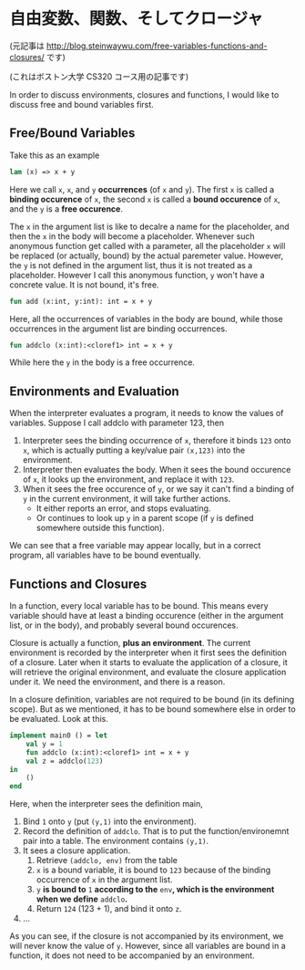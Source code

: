 # 自由変数、関数、そしてクロージャ

(元記事は http://blog.steinwaywu.com/free-variables-functions-and-closures/ です)

(これはボストン大学 CS320 コース用の記事です)

In order to discuss environments, closures and functions, I would like to discuss free and bound variables first.

## Free/Bound Variables

Take this as an example

```ats
lam (x) => x + y
```

Here we call `x`, `x`, and `y` **occurrences** (of `x` and `y`).
The first `x` is called a **binding occurence** of `x`, the second `x` is called a **bound occurence** of `x`, and the `y` is a **free occurence**.

The `x` in the argument list is like to decalre a name for the placeholder, and then the `x` in the body will become a placeholder.
Whenever such anonymous function get called with a parameter, all the placeholder `x` will be replaced (or actually, bound) by the actual paremeter value.
However, the `y` is not defined in the argument list, thus it is not treated as a placeholder.
However I call this anonymous function, `y` won't have a concrete value. It is not bound, it's free.

```ats
fun add (x:int, y:int): int = x + y
```

Here, all the occurrences of variables in the body are bound, while those occurrences in the argument list are binding occurrences.

```ats
fun addclo (x:int):<cloref1> int = x + y
```

While here the `y` in the body is a free occurrence.

## Environments and Evaluation

When the interpreter evaluates a program, it needs to know the values of variables.
Suppose I call addclo with parameter 123, then

1. Interpreter sees the binding occurrence of `x`, therefore it binds `123` onto `x`, which is actually putting a key/value pair `(x,123)` into the environment.
2. Interpreter then evaluates the body. When it sees the bound occurence of `x`, it looks up the environment, and replace it with `123`.
3. When it sees the free occurence of `y`, or we say it can't find a binding of `y` in the current environment, it will take further actions.
    * It either reports an error, and stops evaluating.
    * Or continues to look up `y` in a parent scope (if `y` is defined somewhere outside this function).

We can see that a free variable may appear locally, but in a correct program, all variables have to be bound eventually.

## Functions and Closures

In a function, every local variable has to be bound.
This means every variable should have at least a binding occurence (either in the argument list, or in the body), and probably several bound occurences.

Closure is actually a function, **plus an environment**.
The current environment is recorded by the interpreter when it first sees the definition of a closure.
Later when it starts to evaluate the application of a closure, it will retrieve the original environment, and evaluate the closure application under it.
We need the environment, and there is a reason.

In a closure definition, variables are not required to be bound (in its defining scope).
But as we mentioned, it has to be bound somewhere else in order to be evaluated. Look at this.

```ats
implement main0 () = let
    val y = 1
    fun addclo (x:int):<cloref1> int = x + y
    val z = addclo(123)
in
    ()
end
```

Here, when the interpreter sees the definition main,

1. Bind `1` onto `y` (put `(y,1)` into the environment).
2. Record the definition of `addclo`. That is to put the function/environemnt pair into a table. The environment contains `(y,1)`.
3. It sees a closure application.
    1. Retrieve `(addclo, env)` from the table
    2. `x` is a bound variable, it is bound to `123` because of the binding occurrence of `x` in the argument list.
    3. `y` **is bound to** `1` **according to the** `env`**, which is the environment when we define** `addclo`**.**
    4. Return `124` (123 + 1), and bind it onto `z`.
4. ...

As you can see, if the closure is not accompanied by its environment, we will never know the value of `y`.
However, since all variables are bound in a function, it does not need to be accompanied by an environment.
